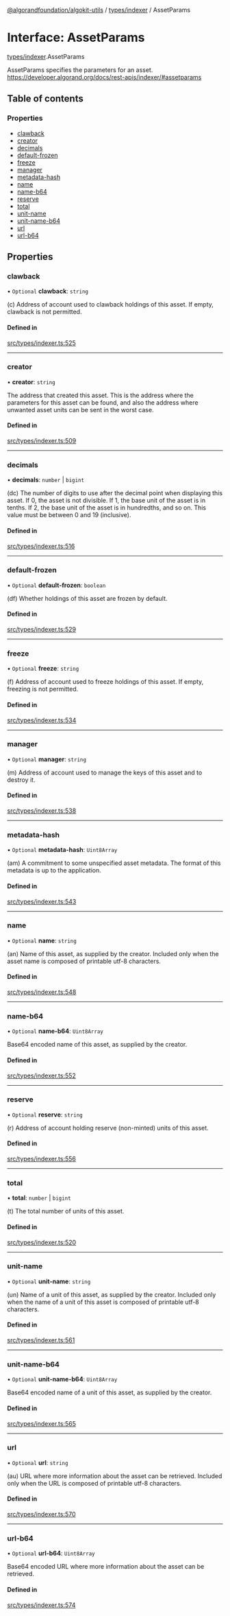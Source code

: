 [@algorandfoundation/algokit-utils](../README.md) / [types/indexer](../modules/types_indexer.md) / AssetParams

# Interface: AssetParams

[types/indexer](../modules/types_indexer.md).AssetParams

AssetParams specifies the parameters for an asset. https://developer.algorand.org/docs/rest-apis/indexer/#assetparams

## Table of contents

### Properties

- [clawback](types_indexer.AssetParams.md#clawback)
- [creator](types_indexer.AssetParams.md#creator)
- [decimals](types_indexer.AssetParams.md#decimals)
- [default-frozen](types_indexer.AssetParams.md#default-frozen)
- [freeze](types_indexer.AssetParams.md#freeze)
- [manager](types_indexer.AssetParams.md#manager)
- [metadata-hash](types_indexer.AssetParams.md#metadata-hash)
- [name](types_indexer.AssetParams.md#name)
- [name-b64](types_indexer.AssetParams.md#name-b64)
- [reserve](types_indexer.AssetParams.md#reserve)
- [total](types_indexer.AssetParams.md#total)
- [unit-name](types_indexer.AssetParams.md#unit-name)
- [unit-name-b64](types_indexer.AssetParams.md#unit-name-b64)
- [url](types_indexer.AssetParams.md#url)
- [url-b64](types_indexer.AssetParams.md#url-b64)

## Properties

### clawback

• `Optional` **clawback**: `string`

(c) Address of account used to clawback holdings of this asset. If empty,
clawback is not permitted.

#### Defined in

[src/types/indexer.ts:525](https://github.com/joe-p/algokit-utils-ts/blob/main/src/types/indexer.ts#L525)

___

### creator

• **creator**: `string`

The address that created this asset. This is the address where the parameters
for this asset can be found, and also the address where unwanted asset units can
be sent in the worst case.

#### Defined in

[src/types/indexer.ts:509](https://github.com/joe-p/algokit-utils-ts/blob/main/src/types/indexer.ts#L509)

___

### decimals

• **decimals**: `number` \| `bigint`

(dc) The number of digits to use after the decimal point when displaying this
asset. If 0, the asset is not divisible. If 1, the base unit of the asset is in
tenths. If 2, the base unit of the asset is in hundredths, and so on. This value
must be between 0 and 19 (inclusive).

#### Defined in

[src/types/indexer.ts:516](https://github.com/joe-p/algokit-utils-ts/blob/main/src/types/indexer.ts#L516)

___

### default-frozen

• `Optional` **default-frozen**: `boolean`

(df) Whether holdings of this asset are frozen by default.

#### Defined in

[src/types/indexer.ts:529](https://github.com/joe-p/algokit-utils-ts/blob/main/src/types/indexer.ts#L529)

___

### freeze

• `Optional` **freeze**: `string`

(f) Address of account used to freeze holdings of this asset. If empty, freezing
is not permitted.

#### Defined in

[src/types/indexer.ts:534](https://github.com/joe-p/algokit-utils-ts/blob/main/src/types/indexer.ts#L534)

___

### manager

• `Optional` **manager**: `string`

(m) Address of account used to manage the keys of this asset and to destroy it.

#### Defined in

[src/types/indexer.ts:538](https://github.com/joe-p/algokit-utils-ts/blob/main/src/types/indexer.ts#L538)

___

### metadata-hash

• `Optional` **metadata-hash**: `Uint8Array`

(am) A commitment to some unspecified asset metadata. The format of this
metadata is up to the application.

#### Defined in

[src/types/indexer.ts:543](https://github.com/joe-p/algokit-utils-ts/blob/main/src/types/indexer.ts#L543)

___

### name

• `Optional` **name**: `string`

(an) Name of this asset, as supplied by the creator. Included only when the
asset name is composed of printable utf-8 characters.

#### Defined in

[src/types/indexer.ts:548](https://github.com/joe-p/algokit-utils-ts/blob/main/src/types/indexer.ts#L548)

___

### name-b64

• `Optional` **name-b64**: `Uint8Array`

Base64 encoded name of this asset, as supplied by the creator.

#### Defined in

[src/types/indexer.ts:552](https://github.com/joe-p/algokit-utils-ts/blob/main/src/types/indexer.ts#L552)

___

### reserve

• `Optional` **reserve**: `string`

(r) Address of account holding reserve (non-minted) units of this asset.

#### Defined in

[src/types/indexer.ts:556](https://github.com/joe-p/algokit-utils-ts/blob/main/src/types/indexer.ts#L556)

___

### total

• **total**: `number` \| `bigint`

(t) The total number of units of this asset.

#### Defined in

[src/types/indexer.ts:520](https://github.com/joe-p/algokit-utils-ts/blob/main/src/types/indexer.ts#L520)

___

### unit-name

• `Optional` **unit-name**: `string`

(un) Name of a unit of this asset, as supplied by the creator. Included only
when the name of a unit of this asset is composed of printable utf-8 characters.

#### Defined in

[src/types/indexer.ts:561](https://github.com/joe-p/algokit-utils-ts/blob/main/src/types/indexer.ts#L561)

___

### unit-name-b64

• `Optional` **unit-name-b64**: `Uint8Array`

Base64 encoded name of a unit of this asset, as supplied by the creator.

#### Defined in

[src/types/indexer.ts:565](https://github.com/joe-p/algokit-utils-ts/blob/main/src/types/indexer.ts#L565)

___

### url

• `Optional` **url**: `string`

(au) URL where more information about the asset can be retrieved. Included only
when the URL is composed of printable utf-8 characters.

#### Defined in

[src/types/indexer.ts:570](https://github.com/joe-p/algokit-utils-ts/blob/main/src/types/indexer.ts#L570)

___

### url-b64

• `Optional` **url-b64**: `Uint8Array`

Base64 encoded URL where more information about the asset can be retrieved.

#### Defined in

[src/types/indexer.ts:574](https://github.com/joe-p/algokit-utils-ts/blob/main/src/types/indexer.ts#L574)

